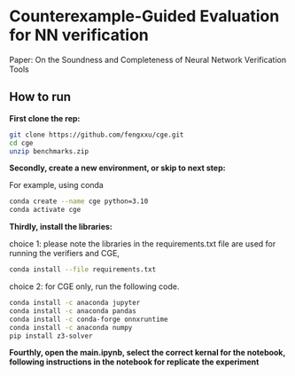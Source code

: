 # Counterexample-Guided  Evaluation for NN verification

Paper: On the Soundness and Completeness of Neural Network Verification Tools


## How to run

**First clone the rep:**
```bash
git clone https://github.com/fengxxu/cge.git
cd cge
unzip benchmarks.zip
```
**Secondly, create a new environment, or skip to next step:**

For example, using conda

```bash
conda create --name cge python=3.10
conda activate cge
```

**Thirdly, install the libraries:**

choice 1: please note the libraries in the requirements.txt file are used for running the verifiers and CGE, 
```bash
conda install --file requirements.txt
```
choice 2: for CGE only, run the following code.
```bash
conda install -c anaconda jupyter
conda install -c anaconda pandas
conda install -c conda-forge onnxruntime
conda install -c anaconda numpy
pip install z3-solver
```
**Fourthly, open the main.ipynb, select the correct kernal for the notebook, following instructions in the notebook for replicate the experiment**

